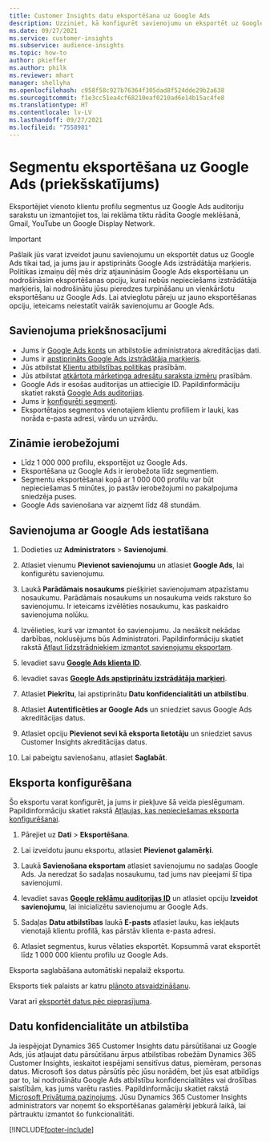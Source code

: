 ```yaml
---
title: Customer Insights datu eksportēšana uz Google Ads
description: Uzziniet, kā konfigurēt savienojumu un eksportēt uz Google Ads.
ms.date: 09/27/2021
ms.service: customer-insights
ms.subservice: audience-insights
ms.topic: how-to
author: pkieffer
ms.author: philk
ms.reviewer: mhart
manager: shellyha
ms.openlocfilehash: c958f58c927b76364f305dad8f524dde29b2a638
ms.sourcegitcommit: f1e3cc51ea4cf68210eaf0210ad6e14b15ac4fe8
ms.translationtype: HT
ms.contentlocale: lv-LV
ms.lasthandoff: 09/27/2021
ms.locfileid: "7558981"
---
```

# <a name="export-segments-to-google-ads-preview"></a>Segmentu eksportēšana uz Google Ads (priekšskatījums)

Eksportējiet vienoto klientu profilu segmentus uz Google Ads auditoriju sarakstu un izmantojiet tos, lai reklāma tiktu rādīta Google meklēšanā, Gmail, YouTube un Google Display Network. 

> [!IMPORTANT]
> Pašlaik jūs varat izveidot jaunu savienojumu un eksportēt datus uz Google Ads tikai tad, ja jums jau ir apstiprināts Google Ads izstrādātāja marķieris. Politikas izmaiņu dēļ mēs drīz atjaunināsim Google Ads eksportēšanu un nodrošināsim eksportēšanas opciju, kurai nebūs nepieciešams izstrādātāja marķieris, lai nodrošinātu jūsu pieredzes turpināšanu un vienkāršotu eksportēšanu uz Google Ads. Lai atvieglotu pāreju uz jauno eksportēšanas opciju, ieteicams neiestatīt vairāk savienojumu ar Google Ads.

## <a name="prerequisites-for-connection"></a>Savienojuma priekšnosacījumi

-   Jums ir [Google Ads konts](https://ads.google.com/) un atbilstošie administratora akreditācijas dati.
-   Jums ir [apstiprināts Google Ads izstrādātāja marķieris](https://developers.google.com/google-ads/api/docs/first-call/dev-token). 
-   Jūs atbilstat [Klientu atbilstības politikas](https://support.google.com/adspolicy/answer/6299717) prasībām.
-   Jūs atbilstat [atkārtota mārketinga adresātu saraksta izmēru](https://support.google.com/google-ads/answer/7558048) prasībām.
-   Google Ads ir esošas auditorijas un attiecīgie ID. Papildinformāciju skatiet rakstā [Google Ads auditorijas](https://support.google.com/google-ads/answer/7558048?hl=en#:~:text=Audience%20lists%20is%20a%20section,Display%20Network%20through%20remarketing%20campaigns.).
-   Jums ir [konfigurēti segmenti](segments.md).
-   Eksportētajos segmentos vienotajiem klientu profiliem ir lauki, kas norāda e-pasta adresi, vārdu un uzvārdu.

## <a name="known-limitations"></a>Zināmie ierobežojumi

- Līdz 1 000 000 profilu, eksportējot uz Google Ads.
- Eksportēšana uz Google Ads ir ierobežota līdz segmentiem.
- Segmentu eksportēšanai kopā ar 1 000 000 profilu var būt nepieciešamas 5 minūtes, jo pastāv ierobežojumi no pakalpojuma sniedzēja puses. 
- Google Ads savienošana var aizņemt līdz 48 stundām.

## <a name="set-up-connection-to-google-ads"></a>Savienojuma ar Google Ads iestatīšana

1. Dodieties uz **Administrators** > **Savienojumi**.

1. Atlasiet vienumu **Pievienot savienojumu** un atlasiet **Google Ads**, lai konfigurētu savienojumu.

1. Laukā **Parādāmais nosaukums** piešķiriet savienojumam atpazīstamu nosaukumu. Parādāmais nosaukums un nosaukuma veids raksturo šo savienojumu. Ir ieteicams izvēlēties nosaukumu, kas paskaidro savienojuma nolūku.

1. Izvēlieties, kurš var izmantot šo savienojumu. Ja nesāksit nekādas darbības, noklusējums būs Administratori. Papildinformāciju skatiet rakstā [Atļaut līdzstrādniekiem izmantot savienojumu eksportam](connections.md#allow-contributors-to-use-a-connection-for-exports).

1. Ievadiet savu **[Google Ads klienta ID](https://support.google.com/google-ads/answer/1704344)**.

1. Ievadiet savas **[Google Ads apstiprinātu izstrādātāja marķieri](https://developers.google.com/google-ads/api/docs/first-call/dev-token)**.

1. Atlasiet **Piekrītu**, lai apstiprinātu **Datu konfidencialitāti un atbilstību**.

1. Atlasiet **Autentificēties ar Google Ads** un sniedziet savus Google Ads akreditācijas datus.

1. Atlasiet opciju **Pievienot sevi kā eksporta lietotāju** un sniedziet savus Customer Insights akreditācijas datus.

1. Lai pabeigtu savienošanu, atlasiet **Saglabāt**. 

## <a name="configure-an-export"></a>Eksporta konfigurēšana

Šo eksportu varat konfigurēt, ja jums ir piekļuve šā veida pieslēgumam. Papildinformāciju skatiet rakstā [Atļaujas, kas nepieciešamas eksporta konfigurēšanai](export-destinations.md#set-up-a-new-export).

1. Pārejiet uz **Dati** > **Eksportēšana**.

1. Lai izveidotu jaunu eksportu, atlasiet **Pievienot galamērķi**.

1. Laukā **Savienošana eksportam** atlasiet savienojumu no sadaļas Google Ads. Ja neredzat šo sadaļas nosaukumu, tad jums nav pieejami šī tipa savienojumi.

1. Ievadiet savas **[Google reklāmu auditorijas ID](https://support.google.com/google-ads/answer/7558048?hl=en#:~:text=Audience%20lists%20is%20a%20section,Display%20Network%20through%20remarketing%20campaigns.)** un atlasiet opciju **Izveidot savienojumu**, lai inicializētu savienojumu ar Google Ads.

1. Sadaļas **Datu atbilstības** laukā **E-pasts** atlasiet lauku, kas iekļauts vienotajā klientu profilā, kas pārstāv klienta e-pasta adresi.

1. Atlasiet segmentus, kurus vēlaties eksportēt. Kopsummā varat eksportēt līdz 1 000 000 klientu profilu uz Google Ads.

Eksporta saglabāšana automātiski nepalaiž eksportu.

Eksports tiek palaists ar katru [plānoto atsvaidzināšanu](system.md#schedule-tab). 

Varat arī [eksportēt datus pēc pieprasījuma](export-destinations.md#run-exports-on-demand). 

## <a name="data-privacy-and-compliance"></a>Datu konfidencialitāte un atbilstība

Ja iespējojat Dynamics 365 Customer Insights datu pārsūtīšanai uz Google Ads, jūs atļaujat datu pārsūtīšanu ārpus atbilstības robežām Dynamics 365 Customer Insights, ieskaitot iespējami sensitīvus datus, piemēram, personas datus. Microsoft šos datus pārsūtīs pēc jūsu norādēm, bet jūs esat atbildīgs par to, lai nodrošinātu Google Ads atbilstību konfidencialitātes vai drošības saistībām, kas jums varētu rasties. Papildinformāciju skatiet rakstā [Microsoft Privātuma paziņojums](https://go.microsoft.com/fwlink/?linkid=396732).
Jūsu Dynamics 365 Customer Insights administrators var noņemt šo eksportēšanas galamērķi jebkurā laikā, lai pārtrauktu izmantot šo funkcionalitāti.


[!INCLUDE[footer-include](../includes/footer-banner.md)]
